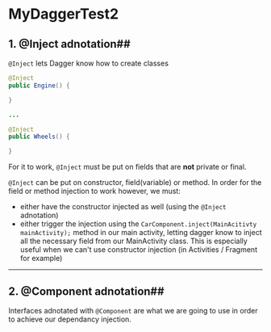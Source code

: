 # MyDaggerTest2

## 1. @Inject adnotation##

```@Inject``` lets Dagger know how to create classes
```java
@Inject
public Engine() {

}

...

@Inject
public Wheels() {

}
```

For it to work, ```@Inject``` must be put on fields that are __not__ private or final.

```@Inject``` can be put on constructor, field(variable) or method. In order for the field or method injection to work however, we must:  
* either have the constructor injected as well (using the ```@Inject``` adnotation)
* either trigger the injection using the ```CarComponent.inject(MainAcitivty mainActivity);``` method in our main activity, letting dagger know to inject all the necessary field from our MainActivity class. This is especially useful when we can't use constructor injection (in Activities / Fragment for example)

- - - -

## 2. @Component adnotation##

Interfaces adnotated with ```@Component``` are what we are going to use in order to achieve our dependancy injection.

